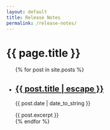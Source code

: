 ```yaml
---
layout: default
title: Release Notes
permalink: /release-notes/
---
```


<div class="release-notes-page">
  <h1>{{ page.title }}</h1>

  <ul class="release-notes-list">
    {% for post in site.posts %}
      <li>
        <h2><a href="{{ post.url | relative_url }}">{{ post.title | escape }}</a></h2>
        <p class="post-meta">{{ post.date | date_to_string }}</p>
        <div class="post-excerpt">
          {{ post.excerpt }}
        </div>
      </li>
    {% endfor %}
  </ul>
</div> 
